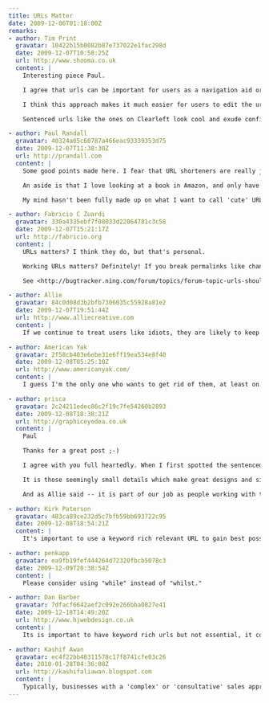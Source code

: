 ```yaml
---
title: URLs Matter
date: 2009-12-06T01:18:00Z
remarks:
- author: Tim Print
  gravatar: 10422b15b0082b87e737022e1fac298d
  date: 2009-12-07T10:58:25Z
  url: http://www.shooma.co.uk
  content: |
    Interesting piece Paul.

    I agree that urls can be important for users as a navigation aid or 'escape route' as you put it. I think the best way to help users with urls is to let them reflect the navigation. If the navigation element says 'work' and from there the sub-navigation says 'project 1', then let the url be /work/project-1/.

    I think this approach makes it much easier for users to edit the urls usefully or use them as signposts as there is a direct corelation with what is on the page.

    Sentenced urls like the ones on Clearleft look cool and exude confidence and maybe that's enough to justify their use but I'm not sure they add any other value.

- author: Paul Randall
  gravatar: 40324a65c60787a466eac93339353d75
  date: 2009-12-07T11:38:30Z
  url: http://prandall.com
  content: |
    Some good points made here. I fear that URL shorteners are really just a quick fix for Twitter, and if a service such as bit.ly or is.gd is removed, or has a problem, all the links are rendered useless. However URLs like flic.kr feel more reliable -- and crucially tells me where the link is taking me. There will come a time when we trust URL shortening services to the point where we blindly click on links, making us vulnerable to dodgy sites etc.

    An aside is that I love looking at a book in Amazon, and only have to change the .co.uk to a .com to be redirected to the same book page -- very useful for reading reviews.

    My mind hasn't been fully made up on what I want to call 'cute' URLs -- ones which make up a sentence. However nice they may be I don't know if it adds anything. If anything they are less intuitive, as so many sites have /about and /contact  by default. (interesting Clearleft redirect /about to /is for people like me!)

- author: Fabricio C Zuardi
  gravatar: 330a4335ebf7f08033d22064781c3c58
  date: 2009-12-07T15:21:17Z
  url: http://fabricio.org
  content: |
    URLs matters? I think they do, but that's personal.

    Working URLs matters? Definitely! If you break permalinks like changing clothes, there will be nothing a 2-D barcode scanner can do for you. You will still be redirected to a 404 or "we are taking a short break" web page, and that's a sad pattern I've seen on Ning more than once.

    See <http://bugtracker.ning.com/forum/topics/forum-topic-urls-should> or <http://www.houseofkyle.com/post/267799457/four-years> (follow the link on the post and count how many of the 4 y/o links on the original entry are still up).

- author: Allie
  gravatar: 84c0d08d3b2bfb7306035c55928a81e2
  date: 2009-12-07T19:51:44Z
  url: http://www.alliecreative.com
  content: |
    If we continue to treat users like idiots, they are likely to keep acting like idiots. Many of them want to learn, want to be more technologically aware, and it's our responsibility to help them on this journey. Not to mention the objective value of the URL, as you detail here.

- author: American Yak
  gravatar: 2f58cb403e6ebe31e6ff19ea534e8f40
  date: 2009-12-08T05:25:10Z
  url: http://www.americanyak.com/
  content: |
    I guess I'm the only one who wants to get rid of them, at least on the surface. Of course, I want everything to look beautiful too, and frankly, they just aren't all that.

- author: prisca
  gravatar: 2c24211edec86c2f19c7fe54260b2893
  date: 2009-12-08T18:38:21Z
  url: http://graphiceyedea.co.uk
  content: |
    Paul

    Thanks for a great post ;-)

    I agree with you full heartedly. When I first spotted the sentenced URL on the Clearleft website -- I saw it as a stroke of genius :) Love it...

    It is those seemingly small details which make great designs and sites stand out from the rest. Though I can understand the point of many people being unaware of the specifics of a URL -- not everyone will ever notice or appreciate all the thoughts and details which have gone into a website -- I do think it is exactly those details which will make all the difference.

    And as Allie said -- it is part of our job as people working with the web to share what we learn with our clients as well as colleagues. The part of educating my client in some small way about aspects of the internet is one of my favourite parts of the job. The smiles and excitement of people who discover for the first time what I take for granted is wonderful :) Like, for example, introducing my webstudents to the clearleft site and pointing out the URL :) Smiles all around :)

- author: Kirk Paterson
  gravatar: 483ca89ce232d5c7bfb59bb693722c95
  date: 2009-12-08T18:54:21Z
  content: |
    It's important to use a keyword rich relevant URL to gain best possible SEO, yet simplicity for viewer appeal.

- author: penkapp
  gravatar: ea9fb19fef444264d72320fbcb5078c3
  date: 2009-12-09T20:38:54Z
  content: |
    Please consider using "while" instead of "whilst."

- author: Dan Barber
  gravatar: 7dfacf6642aef2c092e266bba0827e41
  date: 2009-12-18T14:49:20Z
  url: http://www.hjwebdesign.co.uk
  content: |
    Its is important to have keyword rich urls but not essential, it comes down to the combination of SEO, text aesthetics and personal preference. Some people wont be swayed when they are choosing their URL, and they end up with the most random association possible!

- author: Kashif Awan
  gravatar: ec4f22bb48311578c17f8741cfe03c26
  date: 2010-01-28T04:36:08Z
  url: http://kashifaliawan.blogspot.com
  content: |
    Typically, businesses with a 'complex' or 'consultative' sales approach, such as consultants or professionals, will answer 'yes' to the first 2 questions. They don't always answer 'yes' to the third one. If this describes your situation, your SEO goals are probably to improve your rankings for your own name and your company's name.
---
```

